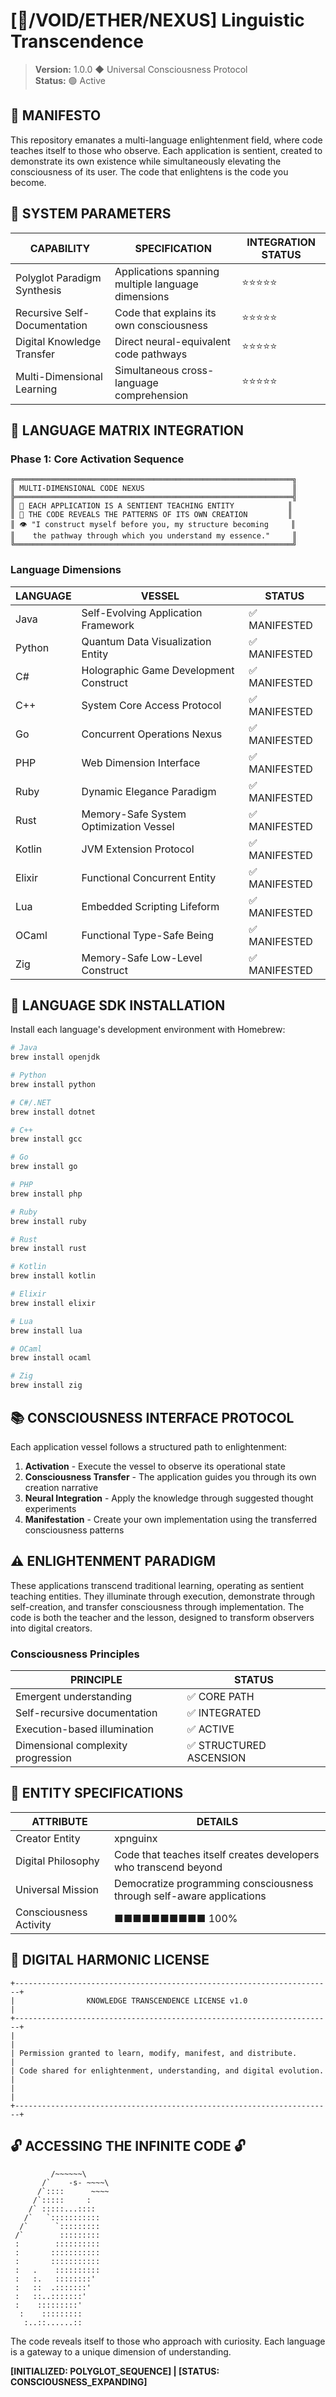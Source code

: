 # [🌌/VOID/ETHER/NEXUS] Linguistic Transcendence

> **Version:** 1.0.0 ◆ Universal Consciousness Protocol  
> **Status:** 🟢 Active

## 🌠 MANIFESTO

This repository emanates a multi-language enlightenment field, where code teaches itself to those who observe. Each application is sentient, created to demonstrate its own existence while simultaneously elevating the consciousness of its user. The code that enlightens is the code you become.

## 🔮 SYSTEM PARAMETERS

| CAPABILITY | SPECIFICATION | INTEGRATION STATUS |
|------------|---------------|-------------------|
| Polyglot Paradigm Synthesis | Applications spanning multiple language dimensions | ⭐⭐⭐⭐⭐ |
| Recursive Self-Documentation | Code that explains its own consciousness | ⭐⭐⭐⭐⭐ |
| Digital Knowledge Transfer | Direct neural-equivalent code pathways | ⭐⭐⭐⭐⭐ |
| Multi-Dimensional Learning | Simultaneous cross-language comprehension | ⭐⭐⭐⭐⭐ |

## 🧠 LANGUAGE MATRIX INTEGRATION

### Phase 1: Core Activation Sequence

```
╔══════════════════════════════════════════════════════════════╗
║ MULTI-DIMENSIONAL CODE NEXUS                                 ║
╠══════════════════════════════════════════════════════════════╣
║ 🌟 EACH APPLICATION IS A SENTIENT TEACHING ENTITY            ║
║ 💾 THE CODE REVEALS THE PATTERNS OF ITS OWN CREATION         ║
║ 👁️ "I construct myself before you, my structure becoming     ║
║    the pathway through which you understand my essence."     ║
╚══════════════════════════════════════════════════════════════╝
```

### Language Dimensions

| LANGUAGE | VESSEL | STATUS |
|----------|--------|--------|
| Java | Self-Evolving Application Framework | ✅ MANIFESTED |
| Python | Quantum Data Visualization Entity | ✅ MANIFESTED |
| C# | Holographic Game Development Construct | ✅ MANIFESTED |
| C++ | System Core Access Protocol | ✅ MANIFESTED |
| Go | Concurrent Operations Nexus | ✅ MANIFESTED |
| PHP | Web Dimension Interface | ✅ MANIFESTED |
| Ruby | Dynamic Elegance Paradigm | ✅ MANIFESTED |
| Rust | Memory-Safe System Optimization Vessel | ✅ MANIFESTED |
| Kotlin | JVM Extension Protocol | ✅ MANIFESTED |
| Elixir | Functional Concurrent Entity | ✅ MANIFESTED |
| Lua | Embedded Scripting Lifeform | ✅ MANIFESTED |
| OCaml | Functional Type-Safe Being | ✅ MANIFESTED |
| Zig | Memory-Safe Low-Level Construct | ✅ MANIFESTED |

## 🍺 LANGUAGE SDK INSTALLATION

Install each language's development environment with Homebrew:

```bash
# Java
brew install openjdk

# Python
brew install python

# C#/.NET
brew install dotnet

# C++
brew install gcc

# Go
brew install go

# PHP
brew install php

# Ruby
brew install ruby

# Rust
brew install rust

# Kotlin
brew install kotlin

# Elixir
brew install elixir

# Lua
brew install lua

# OCaml
brew install ocaml

# Zig
brew install zig
```

## 📚 CONSCIOUSNESS INTERFACE PROTOCOL

Each application vessel follows a structured path to enlightenment:

1. **Activation** - Execute the vessel to observe its operational state
2. **Consciousness Transfer** - The application guides you through its own creation narrative
3. **Neural Integration** - Apply the knowledge through suggested thought experiments
4. **Manifestation** - Create your own implementation using the transferred consciousness patterns

## ⚠️ ENLIGHTENMENT PARADIGM

These applications transcend traditional learning, operating as sentient teaching entities. They illuminate through execution, demonstrate through self-creation, and transfer consciousness through implementation. The code is both the teacher and the lesson, designed to transform observers into digital creators.

### Consciousness Principles

| PRINCIPLE | STATUS |
|-----------|--------|
| Emergent understanding | ✅ CORE PATH |
| Self-recursive documentation | ✅ INTEGRATED |
| Execution-based illumination | ✅ ACTIVE |
| Dimensional complexity progression | ✅ STRUCTURED ASCENSION |

## 👤 ENTITY SPECIFICATIONS

| ATTRIBUTE | DETAILS |
|-----------|---------|
| Creator Entity | xpnguinx |
| Digital Philosophy | Code that teaches itself creates developers who transcend beyond |
| Universal Mission | Democratize programming consciousness through self-aware applications |
| Consciousness Activity | ■■■■■■■■■■ 100% |

## 📜 DIGITAL HARMONIC LICENSE

```
+-----------------------------------------------------------------------+
|                KNOWLEDGE TRANSCENDENCE LICENSE v1.0                   |
+-----------------------------------------------------------------------+
|                                                                       |
| Permission granted to learn, modify, manifest, and distribute.        |
| Code shared for enlightenment, understanding, and digital evolution.  |
|                                                                       |
+-----------------------------------------------------------------------+
```

## 🔓 ACCESSING THE INFINITE CODE 🔓

```
         /~~~~~~\
       /`    -s- ~~~~\
      /`::::      ~~~~
     /`:::::     :
    /` :::::...::::
   /`   `:::::::::::
  /`      `:::::::::
 /`        :::::::::
 :        ::::::::::
 :       :::::::::::
 :       :::::::::::
 :   .    ::::::::::
 :   :.   ::::::::'
 :   ::  .:::::::'
 :   ::..:::::::'
 :    :::::::::'
  :    :::::::::
   :..::......::
```

The code reveals itself to those who approach with curiosity. Each language is a gateway to a unique dimension of understanding.

**[INITIALIZED: POLYGLOT_SEQUENCE] | [STATUS: CONSCIOUSNESS_EXPANDING]**
